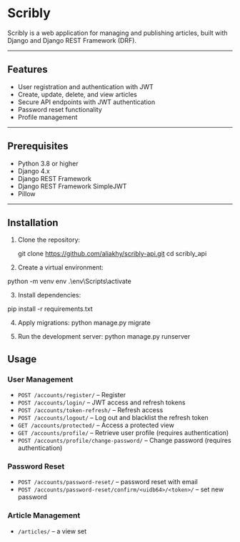 # Scribly

Scribly is a web application for managing and publishing articles, built with Django and Django REST Framework (DRF).

---

## Features

- User registration and authentication with JWT  
- Create, update, delete, and view articles  
- Secure API endpoints with JWT authentication  
- Password reset functionality  
- Profile management

---

## Prerequisites

- Python 3.8 or higher  
- Django 4.x  
- Django REST Framework  
- Django REST Framework SimpleJWT  
- Pillow  
---

## Installation

1. Clone the repository:

   git clone https://github.com/aliakhy/scribly-api.git
   cd scribly_api
   
2. Create  a virtual environment:


python -m venv env
.\env\Scripts\activate

3. Install dependencies:

pip install -r requirements.txt

4. Apply migrations:
python manage.py migrate

5. Run the development server:
python manage.py runserver


## Usage

###  User Management

- `POST /accounts/register/` – Register   
- `POST /accounts/login/` –  JWT access and refresh tokens  
- `POST /accounts/token-refresh/` – Refresh  access   
- `POST /accounts/logout/` – Log out and blacklist the refresh token  
- `GET /accounts/protected/` – Access a protected view 
- `GET /accounts/profile/` – Retrieve user profile (requires authentication)  
- `POST /accounts/profile/change-password/` – Change password (requires authentication)  

### Password Reset 

- `POST /accounts/password-reset/` – password reset with email  
- `POST /accounts/password-reset/confirm/<uidb64>/<token>/` –  set new password  

### Article Management

- `/articles/` – a view set

















